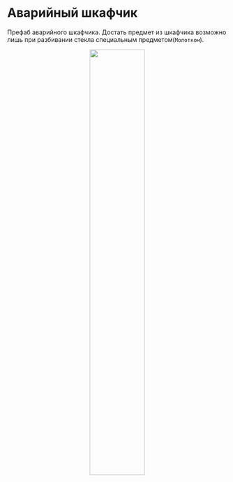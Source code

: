 # Аварийный шкафчик

Префаб аварийного шкафчика. Достать предмет из шкафчика возможно лишь при разбивании стекла специальным предметом(`Молотком`).

<p align="center">
  <img width="50%" src="">
</p>

